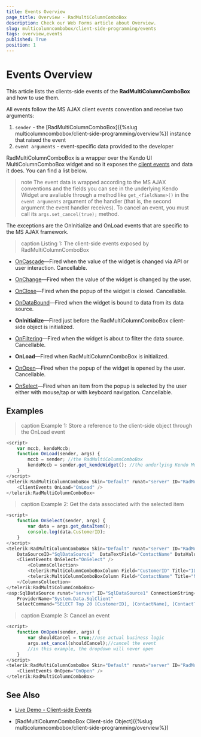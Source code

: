 ```yaml
---
title: Events Overview
page_title: Overview - RadMultiColumnComboBox
description: Check our Web Forms article about Overview.
slug: multicolumncombobox/client-side-programming/events
tags: overview,events
published: True
position: 1
---
```


# Events Overview

This article lists the clients-side events of the **RadMultiColumnComboBox** and how to use them.

All events follow the MS AJAX client events convention and receive two arguments:

1. `sender` - the [RadMultiColumnComboBox]({%slug multicolumncombobox/client-side-programming/overview%}) instance that raised the event
1. `event arguments` - event-specific data provided to the developer

RadMultiColumnComboBox is a wrapper over the Kendo UI MultiColumnComboBox widget and so it exposes the [client events](https://docs.telerik.com/kendo-ui/api/javascript/ui/combobox#events) and data it does. You can find a list below.

>note The event data is wrapped according to the MS AJAX conventions and the fields you can see in the underlying Kendo Widget are avaliable through a method like `get_<fieldName>()` in the `event arguments` argument of the handler (that is, the second argument the event handler receives). To cancel an event, you must call its `args.set_cancel(true);` method.

The exceptions are the OnInitialize and OnLoad events that are specific to the MS AJAX framework.

>caption Listing 1: The client-side events exposed by RadMultiColumnComboBox

* [OnCascade](https://docs.telerik.com/kendo-ui/api/javascript/ui/combobox/events/cascade)—Fired when the value of the widget is changed via API or user interaction. Cancellable.

* [OnChange](https://docs.telerik.com/kendo-ui/api/javascript/ui/combobox/events/change)—Fired when the value of the widget is changed by the user.

* [OnClose](https://docs.telerik.com/kendo-ui/api/javascript/ui/combobox/events/close)—Fired when the popup of the widget is closed. Cancellable.

* [OnDataBound](https://docs.telerik.com/kendo-ui/api/javascript/ui/combobox/events/databound)—Fired when the widget is bound to data from its data source.

* **OnInitialize**—Fired just before the RadMultiColumnComboBox client-side object is initialized.

* [OnFiltering](https://docs.telerik.com/kendo-ui/api/javascript/ui/combobox/events/filtering)—Fired when the widget is about to filter the data source. Cancellable.

* **OnLoad**—Fired when RadMultiColumnComboBox is initialized.

* [OnOpen](https://docs.telerik.com/kendo-ui/api/javascript/ui/combobox/events/open)—Fired when the popup of the widget is opened by the user. Cancellable.

* [OnSelect](https://docs.telerik.com/kendo-ui/api/javascript/ui/combobox/events/select)—Fired when an item from the popup is selected by the user either with mouse/tap or with keyboard navigation. Cancellable.

## Examples

>caption Example 1: Store a reference to the client-side object through the OnLoad event

````JavaScript
<script>
	var mccb, kendoMccb;
	function OnLoad(sender, args) {
		mccb = sender; //the RadMultiColumnComboBox
		kendoMccb = sender.get_kendoWidget(); //the underlying Kendo MultiColumnComboBox
	}
</script>
<telerik:RadMultiColumnComboBox Skin="Default" runat="server" ID="RadMultiColumnComboBox1">
    <ClientEvents OnLoad="OnLoad" />
</telerik:RadMultiColumnComboBox>
````

>caption Example 2: Get the data associated with the selected item

````JavaScript
<script>
	function OnSelect(sender, args) {
		var data = args.get_dataItem();
		console.log(data.CustomerID);
	}
</script>
<telerik:RadMultiColumnComboBox Skin="Default" runat="server" ID="RadMultiColumnComboBox2" 
    DataSourceID="SqlDataSource1"  DataTextField="ContactName" DataValueField="CustomerID">
	<ClientEvents OnSelect="OnSelect" />
		<ColumnsCollection>
		<telerik:MultiColumnComboBoxColumn Field="CustomerID" Title="ID" />
		<telerik:MultiColumnComboBoxColumn Field="ContactName" Title="Name" />
	</ColumnsCollection>
</telerik:RadMultiColumnComboBox>
<asp:SqlDataSource runat="server" ID="SqlDataSource1" ConnectionString="<%$ ConnectionStrings:NorthwindConnectionString %>"
	ProviderName="System.Data.SqlClient"
	SelectCommand="SELECT Top 20 [CustomerID], [ContactName], [ContactTitle], [CompanyName] FROM [Customers]"></asp:SqlDataSource>
````

>caption Example 3: Cancel an event

````JavaScript
<script>
	function OnOpen(sender, args) {
		var shouldCancel = true;//use actual business logic
		args.set_cancel(shouldCancel);//cancel the event
		//in this example, the dropdown will never open
	}
</script>
<telerik:RadMultiColumnComboBox Skin="Default" runat="server" ID="RadMultiColumnComboBox1">
    <ClientEvents OnOpen="OnOpen" />
</telerik:RadMultiColumnComboBox>
````


## See Also

* [Live Demo - Client-side Events](https://demos.telerik.com/aspnet-ajax/multicolumncombobox/client-side-events/defaultcs.aspx)

* [RadMultiColumnComboBox Client-side Object]({%slug multicolumncombobox/client-side-programming/overview%})

